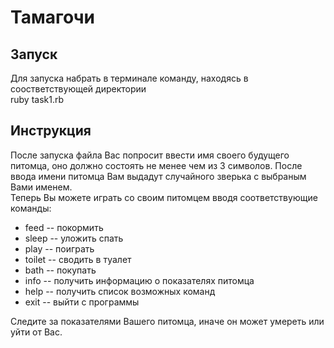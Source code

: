 # Тамагочи

## Запуск

Для запуска набрать в терминале команду, находясь в соостветствующей директории  
  ruby task1.rb

## Инструкция

  После запуска файла Вас попросит ввести имя своего будущего питомца, оно должно состоять не менее чем из 3 символов. После ввода имени питомца Вам выдадут случайного зверька с выбраным Вами именем.  
  Теперь Вы можете играть со своим питомцем вводя соответствующие команды:
  - feed -- покормить
  - sleep -- уложить спать
  - play -- поиграть
  - toilet -- сводить в туалет
  - bath -- покупать
  - info -- получить информацию о показателях питомца
  - help -- получить список возможных команд
  - exit -- выйти с программы

  Следите за показателями Вашего питомца, иначе он может умереть или уйти от Вас.
